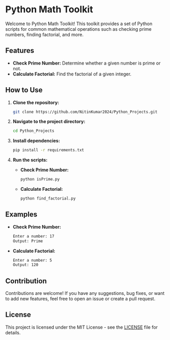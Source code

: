 # Python Math Toolkit

Welcome to Python Math Toolkit! This toolkit provides a set of Python scripts for common mathematical operations such as checking prime numbers, finding factorial, and more.

## Features

- **Check Prime Number:** Determine whether a given number is prime or not.
- **Calculate Factorial:** Find the factorial of a given integer.


## How to Use

1. **Clone the repository:**

    ```bash
    git clone https://github.com/NitinKumar2024/Python_Projects.git
    ```

2. **Navigate to the project directory:**

    ```bash
    cd Python_Projects
    ```

3. **Install dependencies:**

    ```bash
    pip install -r requirements.txt
    ```

4. **Run the scripts:**

    - **Check Prime Number:**
    
        ```bash
        python isPrime.py
        ```
    
    - **Calculate Factorial:**
    
        ```bash
        python find_factorial.py
        ```



## Examples

- **Check Prime Number:**

    ```bash
    Enter a number: 17
    Output: Prime
    ```

- **Calculate Factorial:**

    ```bash
    Enter a number: 5
    Output: 120
    ```


## Contribution

Contributions are welcome! If you have any suggestions, bug fixes, or want to add new features, feel free to open an issue or create a pull request.

## License

This project is licensed under the MIT License - see the [LICENSE](LICENSE) file for details.


